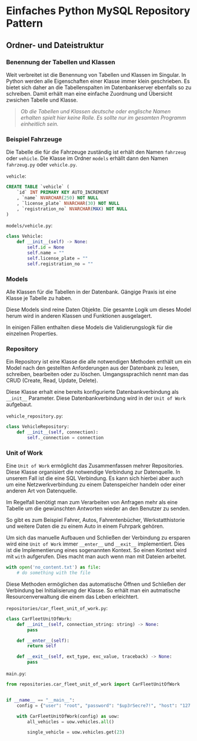 # Einfaches Python MySQL Repository Pattern

## Ordner- und Dateistruktur

### Benennung der Tabellen und Klassen

Weit verbreitet ist die Benennung von Tabellen und Klassen im Singular.
In Python werden alle Eigenschaften einer Klasse immer klein geschrieben.
Es bietet sich daher an die Tabellenspalten im Datenbankserver ebenfalls so
zu schreiben. Damit erhält man eine einfache Zuordnung und Übersicht zwsichen
Tabelle und Klasse.

> _Ob die Tabellen und Klassen deutsche oder englische Namen erhalten spielt hier
keine Rolle. Es sollte nur im gesamten Programm einheitlich sein._

### Beispiel Fahrzeuge

Die Tabelle die für die Fahrzeuge zuständig ist erhält den Namen `fahrzeug` oder
`vehicle`. Die Klasse im Ordner `models` erhällt dann den Namen `fahrzeug.py` oder 
`vehicle.py`.

`vehicle`:
```sql
CREATE TABLE `vehicle` (
    `id` INT PRIMARY KEY AUTO_INCREMENT
    , `name` NVARCHAR(250) NOT NULL
    , `license_plate` NVARCHAR(30) NOT NULL
    , `registration_no` NVARCHAR(MAX) NOT NULL
)
```

`models/vehicle.py`:
```py
class Vehicle:
    def __init__(self) -> None:
        self.id = None
        self.name = ""
        self.license_plate = ""
        self.registration_no = ""
```

### Models

Alle Klassen für die Tabellen in der Datenbank. Gängige Praxis ist eine Klasse
je Tabelle zu haben.

Diese Models sind reine Daten Objekte. Die gesamte Logik um dieses Model herum 
wird in anderen Klassen und Funktionen ausgelagert.

In einigen Fällen enthalten diese Models die Validierungslogik für die einzelnen
Properties.

### Repository

Ein Repository ist eine Klasse die alle notwendigen Methoden enthält um ein 
Model nach den gestellten Anforderungen aus der Datenbank zu lesen, schreiben,
bearbeiten oder zu löschen. Umgangssprachlich nennt man das CRUD (Create, 
Read, Update, Delete).

Diese Klasse erhalt eine bereits konfigurierte Datenbankverbindung als 
`__init__` Parameter. Diese Datenbankverbindung wird in der `Unit of Work`
aufgebaut.

`vehicle_repository.py`:
```py
class VehicleRepository:
    def __init__(self, connection):
        self._connection = connection
```

### Unit of Work

Eine `Unit of Work` ermöglicht das Zusammenfassen mehrer Repositories. Diese 
Klasse organisiert die notwendige Verbindung zur Datenquelle. In unserem Fall
ist die eine SQL Verbindung. Es kann sich hierbei aber auch um eine Netzwerkverbindung zu einem Datenspeicher handeln oder einer anderen Art von 
Datenquelle.

Im Regelfall benötigt man zum Verarbeiten von Anfragen mehr als eine Tabelle um
die gewünschten Antworten wieder an den Benutzer zu senden.

So gibt es zum Beispiel Fahrer, Autos, Fahrentenbücher, Werkstatthistorie und 
weitere Daten die zu einem Auto in einem Fuhrpark gehören.

Um sich das manuelle Aufbauen und Schließen der Verbindung zu ersparen wird 
eine `Unit of Work` immer `__enter__` und `__exit__` implementiert. Dies ist 
die Implementierung eines sogenannten Kontext. So einen Kontext wird mit `with` 
aufgerufen. Dies macht man auch wenn man mit Dateien arbeitet.


```py
with open('no_content.txt') as file:
    # do something with the file
```

Diese Methoden ermöglichen das automatische Öffnen und Schließen der Verbindung
bei Initialisierung der Klasse. So erhält man ein autmatische 
Resourcenverwaltung die einem das Leben erleichtert. 

`repositories/car_fleet_unit_of_work.py`:
```py
class CarFleetUnitOfWork:
    def __init__(self, connection_string: string) -> None:
        pass

    def __enter__(self):
        return self

    def __exit__(self, ext_type, exc_value, traceback) -> None:
        pass
```

`main.py`:
```py
from repositories.car_fleet_unit_of_work import CarFleetUnitOfWork


if __name__ == "__main__":
    config = {"user": "root", "password": "$up3rSecre7!", "host": "127.0.0.1"}

    with CarFleetUnitOfWork(config) as uow:
        all_vehicles = uow.vehicles.all()

        single_vehicle = uow.vehicles.get(23)
```